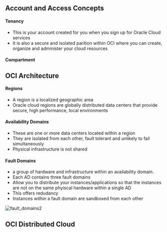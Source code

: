 ## Account and Access Concepts

#### Tenancy
- This is your account created for you when you sign up for Oracle Cloud services
- It is also a secure and isolated parition within OCI where you can create, organize and administer your cloud resources

#### Compartment



## OCI Architecture

#### Regions
- A region is a localized geographic area
- Oracle cloud regions are globally distributed data centers that provide secure, high performance, local environments

#### Availability Domains
- These are one or more data centers located within a region
- They are isolated from each other, fault tolerant and unlikely to fail simultaneously
- Physical infrastructure is not shared
  
#### Fault Domains
- a group of hardware and infrastructure within an availability domain.
- Each AD contains three fault domains
- Allow you to distribute your instances/applications so that the instances are not on the same phyiscal hardware within a single AD
- This offers redudancy
- Instances within a fault domain are sandboxed from each other

![fault_domains2](https://github.com/datboyblu3/Cloud-Research/assets/95729902/22e95f8a-b465-4651-9f79-e3b23cfcecf0)

## OCI Distributed Cloud

